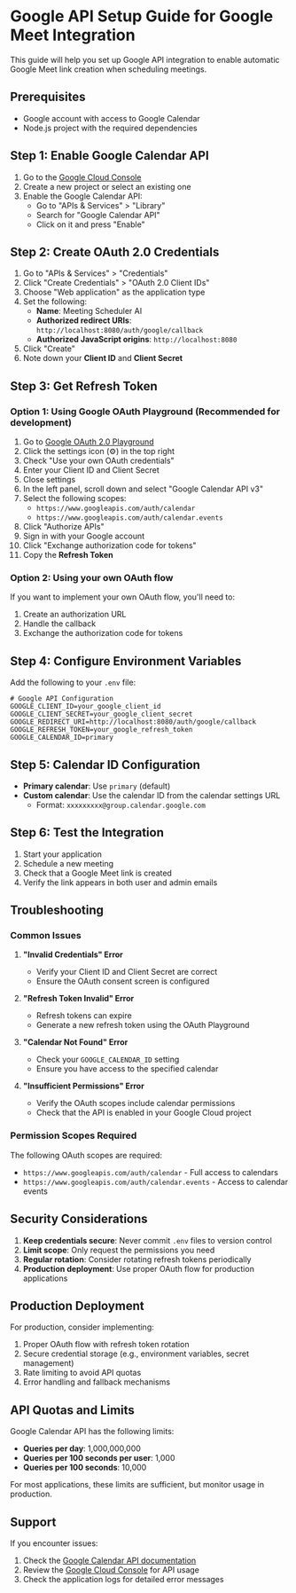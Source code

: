 # Google API Setup Guide for Google Meet Integration

This guide will help you set up Google API integration to enable automatic Google Meet link creation when scheduling meetings.

## Prerequisites

- Google account with access to Google Calendar
- Node.js project with the required dependencies

## Step 1: Enable Google Calendar API

1. Go to the [Google Cloud Console](https://console.cloud.google.com/)
2. Create a new project or select an existing one
3. Enable the Google Calendar API:
   - Go to "APIs & Services" > "Library"
   - Search for "Google Calendar API"
   - Click on it and press "Enable"

## Step 2: Create OAuth 2.0 Credentials

1. Go to "APIs & Services" > "Credentials"
2. Click "Create Credentials" > "OAuth 2.0 Client IDs"
3. Choose "Web application" as the application type
4. Set the following:
   - **Name**: Meeting Scheduler AI
   - **Authorized redirect URIs**: `http://localhost:8080/auth/google/callback`
   - **Authorized JavaScript origins**: `http://localhost:8080`
5. Click "Create"
6. Note down your **Client ID** and **Client Secret**

## Step 3: Get Refresh Token

### Option 1: Using Google OAuth Playground (Recommended for development)

1. Go to [Google OAuth 2.0 Playground](https://developers.google.com/oauthplayground/)
2. Click the settings icon (⚙️) in the top right
3. Check "Use your own OAuth credentials"
4. Enter your Client ID and Client Secret
5. Close settings
6. In the left panel, scroll down and select "Google Calendar API v3"
7. Select the following scopes:
   - `https://www.googleapis.com/auth/calendar`
   - `https://www.googleapis.com/auth/calendar.events`
8. Click "Authorize APIs"
9. Sign in with your Google account
10. Click "Exchange authorization code for tokens"
11. Copy the **Refresh Token**

### Option 2: Using your own OAuth flow

If you want to implement your own OAuth flow, you'll need to:

1. Create an authorization URL
2. Handle the callback
3. Exchange the authorization code for tokens

## Step 4: Configure Environment Variables

Add the following to your `.env` file:

```env
# Google API Configuration
GOOGLE_CLIENT_ID=your_google_client_id
GOOGLE_CLIENT_SECRET=your_google_client_secret
GOOGLE_REDIRECT_URI=http://localhost:8080/auth/google/callback
GOOGLE_REFRESH_TOKEN=your_google_refresh_token
GOOGLE_CALENDAR_ID=primary
```

## Step 5: Calendar ID Configuration

- **Primary calendar**: Use `primary` (default)
- **Custom calendar**: Use the calendar ID from the calendar settings URL
  - Format: `xxxxxxxxx@group.calendar.google.com`

## Step 6: Test the Integration

1. Start your application
2. Schedule a new meeting
3. Check that a Google Meet link is created
4. Verify the link appears in both user and admin emails

## Troubleshooting

### Common Issues

1. **"Invalid Credentials" Error**

   - Verify your Client ID and Client Secret are correct
   - Ensure the OAuth consent screen is configured

2. **"Refresh Token Invalid" Error**

   - Refresh tokens can expire
   - Generate a new refresh token using the OAuth Playground

3. **"Calendar Not Found" Error**

   - Check your `GOOGLE_CALENDAR_ID` setting
   - Ensure you have access to the specified calendar

4. **"Insufficient Permissions" Error**
   - Verify the OAuth scopes include calendar permissions
   - Check that the API is enabled in your Google Cloud project

### Permission Scopes Required

The following OAuth scopes are required:

- `https://www.googleapis.com/auth/calendar` - Full access to calendars
- `https://www.googleapis.com/auth/calendar.events` - Access to calendar events

## Security Considerations

1. **Keep credentials secure**: Never commit `.env` files to version control
2. **Limit scope**: Only request the permissions you need
3. **Regular rotation**: Consider rotating refresh tokens periodically
4. **Production deployment**: Use proper OAuth flow for production applications

## Production Deployment

For production, consider implementing:

1. Proper OAuth flow with refresh token rotation
2. Secure credential storage (e.g., environment variables, secret management)
3. Rate limiting to avoid API quotas
4. Error handling and fallback mechanisms

## API Quotas and Limits

Google Calendar API has the following limits:

- **Queries per day**: 1,000,000,000
- **Queries per 100 seconds per user**: 1,000
- **Queries per 100 seconds**: 10,000

For most applications, these limits are sufficient, but monitor usage in production.

## Support

If you encounter issues:

1. Check the [Google Calendar API documentation](https://developers.google.com/calendar/api)
2. Review the [Google Cloud Console](https://console.cloud.google.com/) for API usage
3. Check the application logs for detailed error messages
